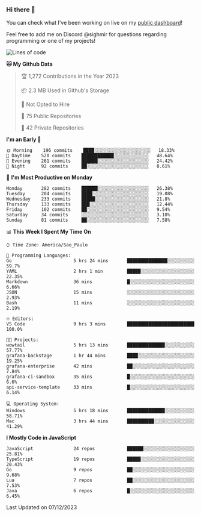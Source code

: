 ### Hi there 👋

<!--
**guicaulada/guicaulada** is a ✨ _special_ ✨ repository because its `README.md` (this file) appears on your GitHub profile.

Here are some ideas to get you started:

- 🔭 I’m currently working on ...
- 🌱 I’m currently learning ...
- 👯 I’m looking to collaborate on ...
- 🤔 I’m looking for help with ...
- 💬 Ask me about ...
- 📫 How to reach me: ...
- 😄 Pronouns: ...
- ⚡ Fun fact: ...
-->

You can check what I've been working on live on my [public dashboard](https://guicaulada.grafana.net/public-dashboards/7b7f644500ec4e6cb5d7a4e7b5ed0dab)!

Feel free to add me on Discord @sighmir for questions regarding programming or one of my projects!

<!--START_SECTION:waka-->
![Lines of code](https://img.shields.io/badge/From%20Hello%20World%20I%27ve%20Written-20.3%20million%20lines%20of%20code-blue)

**🐱 My Github Data** 

> 🏆 1,272 Contributions in the Year 2023
 > 
> 📦 2.3 MB Used in Github's Storage 
 > 
> 🚫 Not Opted to Hire
 > 
> 📜 75 Public Repositories 
 > 
> 🔑 42 Private Repositories  
 > 
**I'm an Early 🐤** 

```text
🌞 Morning    196 commits    ████░░░░░░░░░░░░░░░░░░░░░   18.33% 
🌆 Daytime    520 commits    ████████████░░░░░░░░░░░░░   48.64% 
🌃 Evening    261 commits    ██████░░░░░░░░░░░░░░░░░░░   24.42% 
🌙 Night      92 commits     ██░░░░░░░░░░░░░░░░░░░░░░░   8.61%

```
📅 **I'm Most Productive on Monday** 

```text
Monday       282 commits    ██████░░░░░░░░░░░░░░░░░░░   26.38% 
Tuesday      204 commits    ████░░░░░░░░░░░░░░░░░░░░░   19.08% 
Wednesday    233 commits    █████░░░░░░░░░░░░░░░░░░░░   21.8% 
Thursday     133 commits    ███░░░░░░░░░░░░░░░░░░░░░░   12.44% 
Friday       102 commits    ██░░░░░░░░░░░░░░░░░░░░░░░   9.54% 
Saturday     34 commits     ░░░░░░░░░░░░░░░░░░░░░░░░░   3.18% 
Sunday       81 commits     ██░░░░░░░░░░░░░░░░░░░░░░░   7.58%

```


📊 **This Week I Spent My Time On** 

```text
⌚︎ Time Zone: America/Sao_Paulo

💬 Programming Languages: 
Go                       5 hrs 24 mins       ███████████████░░░░░░░░░░   59.7% 
YAML                     2 hrs 1 min         █████░░░░░░░░░░░░░░░░░░░░   22.35% 
Markdown                 36 mins             █░░░░░░░░░░░░░░░░░░░░░░░░   6.66% 
JSON                     15 mins             ░░░░░░░░░░░░░░░░░░░░░░░░░   2.93% 
Bash                     11 mins             ░░░░░░░░░░░░░░░░░░░░░░░░░   2.19%

🔥 Editors: 
VS Code                  9 hrs 3 mins        █████████████████████████   100.0%

🐱‍💻 Projects: 
wowtail                  5 hrs 13 mins       ██████████████░░░░░░░░░░░   57.77% 
grafana-backstage        1 hr 44 mins        ████░░░░░░░░░░░░░░░░░░░░░   19.25% 
grafana-enterprise       42 mins             ██░░░░░░░░░░░░░░░░░░░░░░░   7.84% 
grafana-ci-sandbox       35 mins             █░░░░░░░░░░░░░░░░░░░░░░░░   6.6% 
api-service-template     33 mins             █░░░░░░░░░░░░░░░░░░░░░░░░   6.14%

💻 Operating System: 
Windows                  5 hrs 18 mins       ██████████████░░░░░░░░░░░   58.71% 
Mac                      3 hrs 44 mins       ██████████░░░░░░░░░░░░░░░   41.29%

```

**I Mostly Code in JavaScript** 

```text
JavaScript               24 repos            ██████░░░░░░░░░░░░░░░░░░░   25.81% 
TypeScript               19 repos            █████░░░░░░░░░░░░░░░░░░░░   20.43% 
Go                       9 repos             ██░░░░░░░░░░░░░░░░░░░░░░░   9.68% 
Lua                      7 repos             ██░░░░░░░░░░░░░░░░░░░░░░░   7.53% 
Java                     6 repos             █░░░░░░░░░░░░░░░░░░░░░░░░   6.45%

```



 Last Updated on 07/12/2023
<!--END_SECTION:waka-->
